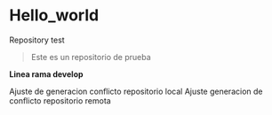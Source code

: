 # Hello_world
Repository test

 > Este es un repositorio de prueba     


**Linea rama develop**

Ajuste de generacion conflicto repositorio local
Ajuste generacion de conflicto repositorio remota

